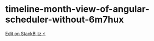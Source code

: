 # timeline-month-view-of-angular-scheduler-without-6m7hux

[Edit on StackBlitz ⚡️](https://stackblitz.com/edit/timeline-month-view-of-angular-scheduler-without-6m7hux)